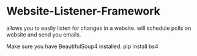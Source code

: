 Website-Listener-Framework
==========================

allows you to easily listen for changes in a website. will schedule polls on website and send you emails.


Make sure you have BeautifulSoup4 installed. 
pip install bs4